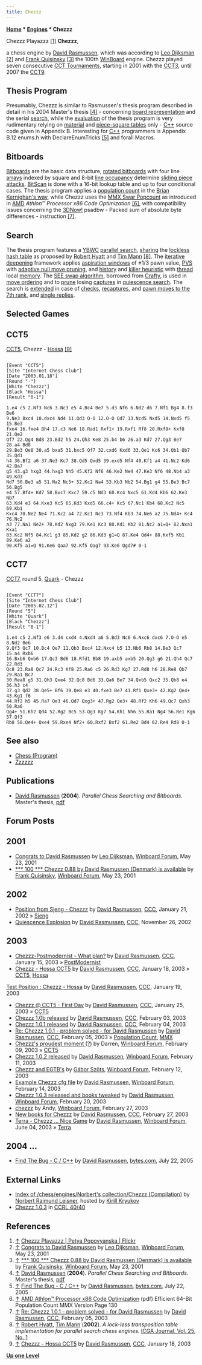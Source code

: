 ```yaml
---
title: Chezzz
---
```

**[Home](Home "Home") * [Engines](Engines "Engines") * Chezzz**

[](http://www.flickr.com/photos/phunkepixie/5064982592/) Chezzz Playazzz <a id="cite-note-1" href="#cite-ref-1">[1]</a>
**Chezzz**,

a chess engine by [David Rasmussen](David_Rasmussen "David Rasmussen"), which was according to [Leo Dijksman](Leo_Dijksman "Leo Dijksman") <a id="cite-note-2" href="#cite-ref-2">[2]</a> and [Frank Quisinsky](Frank_Quisinsky "Frank Quisinsky") <a id="cite-note-3" href="#cite-ref-3">[3]</a> the 100th [WinBoard](WinBoard "WinBoard") engine. Chezzz played seven consecutive [CCT Tournaments](CCT_Tournaments "CCT Tournaments"), starting in 2001 with the [CCT3](CCT3 "CCT3"), until 2007 the [CCT9](CCT9 "CCT9").

## Thesis Program

Presumably, Chezzz is similar to Rasmussen's thesis program described in detail in his 2004 Master's thesis <a id="cite-note-4" href="#cite-ref-4">[4]</a> - concerning [board representation](Board_Representation "Board Representation") and the serial [search](Search "Search"), while the [evaluation](Evaluation "Evaluation") of the thesis program is very rudimentary relying on [material](Material "Material") and [piece-square tables](Piece-Square_Tables "Piece-Square Tables") only - [C++](Cpp "Cpp") source code given in Appendix B. Interesting for [C++](Cpp "Cpp") programmers is Appendix B.12 enums.h with DeclareEnumTricks <a id="cite-note-5" href="#cite-ref-5">[5]</a> and forall Macros.

## Bitboards

[Bitboards](Bitboards "Bitboards") are the basic data structure, [rotated bitboards](Rotated_Bitboards "Rotated Bitboards") with four line [arrays](Array "Array") indexed by square and 8-bit [line occupancy](Occupancy_of_any_Line "Occupancy of any Line") determine [sliding piece attacks](Sliding_Piece_Attacks "Sliding Piece Attacks"). [BitScan](BitScan "BitScan") is done with a 16-bit lookup table and up to four conditional cases. The thesis program applies a [population count](Population_Count "Population Count") in the [Brian Kernighan's way](Population_Count#BrianKernighansway "Population Count"), while Chezzz uses the [MMX Swar Popcount](MMX#MMXPopcount "MMX") as introduced in [AMD](AMD "AMD") *Athlon™ Processor x86 Code Optimization* <a id="cite-note-6" href="#cite-ref-6">[6]</a>, with compatibility issues concerning the [3DNow!](https://en.wikipedia.org/wiki/3DNow!) psadbw - Packed sum of absolute byte differences - instruction <a id="cite-note-7" href="#cite-ref-7">[7]</a>.

## Search

The thesis program features a [YBWC](Young_Brothers_Wait_Concept "Young Brothers Wait Concept") [parallel search](Parallel_Search "Parallel Search"), [sharing](Shared_Hash_Table "Shared Hash Table") the [lockless hash table](Shared_Hash_Table#Lockless "Shared Hash Table") as proposed by [Robert Hyatt](Robert_Hyatt "Robert Hyatt") and [Tim Mann](Tim_Mann "Tim Mann") <a id="cite-note-8" href="#cite-ref-8">[8]</a>. The [iterative deepening](Iterative_Deepening "Iterative Deepening") framework applies [aspiration windows](Aspiration_Windows "Aspiration Windows") of ±1/3 pawn value, [PVS](Principal_Variation_Search "Principal Variation Search") with [adaptive null move pruning](Null_Move_Pruning#AdaptiveNullMovePruning "Null Move Pruning"), and [history](History_Heuristic "History Heuristic") and [killer heuristic](Killer_Heuristic "Killer Heuristic") with [thread](Thread "Thread") local [memory](Memory "Memory"). The [SEE swap algorithm](SEE_-_The_Swap_Algorithm "SEE - The Swap Algorithm"), borrowed from [Crafty](Crafty "Crafty"), is used in [move ordering](Move_Ordering "Move Ordering") and to [prune](Pruning "Pruning") losing [captures](Captures "Captures") in [quiescence search](Quiescence_Search "Quiescence Search"). The search is [extended](Extensions "Extensions") in case of [checks](Check_Extensions "Check Extensions"), [recaptures](Recapture_Extensions "Recapture Extensions"), and [pawn moves to the 7th rank](Passed_Pawn_Extensions "Passed Pawn Extensions"), and [single replies](One_Reply_Extensions "One Reply Extensions").

## Selected Games

## CCT5

[CCT5](CCT5 "CCT5"), Chezzz - [Hossa](Hossa "Hossa") <a id="cite-note-9" href="#cite-ref-9">[9]</a>

```

[Event "CCT5"]
[Site "Internet Chess Club"]
[Date "2003.01.18"]
[Round "-"]
[White "Chezzz"]
[Black "Hossa"]
[Result "0-1"]

1.e4 c5 2.Nf3 Nc6 3.Nc3 e5 4.Bc4 Be7 5.d3 Nf6 6.Nd2 d6 7.Nf1 Bg4 8.f3 Be6 
9.Ne3 Bxc4 10.dxc4 Nd4 11.Qd3 O-O 12.O-O Qd7 13.Ncd5 Nxd5 14.Nxd5 f5 15.Be3 
fxe4 16.fxe4 Bh4 17.c3 Ne6 18.Rad1 Rxf1+ 19.Rxf1 Rf8 20.Rxf8+ Kxf8 21.Qe2 
Qf7 22.Qg4 Bd8 23.Bd2 h5 24.Qh3 Ke8 25.b4 b6 26.a3 Kd7 27.Qg3 Be7 28.a4 Bd8 
29.Be3 Qe8 30.a5 bxa5 31.bxc5 Qf7 32.cxd6 Kxd6 33.Qe1 Kc6 34.Qb1 Qb7 35.Qd1 
h4 36.Bf2 a6 37.Ne3 Kc7 38.Qd5 Qxd5 39.exd5 Nf4 40.Kf1 a4 41.Nc2 Kd6 42.Ba7 
g5 43.g3 hxg3 44.hxg3 Nh5 45.Kf2 Nf6 46.Ke2 Ne4 47.Ke3 Nf6 48.Nb4 a3 49.Kd3 
Nd7 50.Be3 a5 51.Na2 Nc5+ 52.Kc2 Na4 53.Kb3 Nb2 54.Bg1 g4 55.Be3 Bc7 56.Bg5 
e4 57.Bf4+ Kd7 58.Bxc7 Kxc7 59.c5 Nd3 60.Kc4 Nxc5 61.Kd4 Kb6 62.Ke3 Nb7 
63.Kd4 e3 64.Kxe3 Kc5 65.Kd3 Kxd5 66.c4+ Kc5 67.Nc1 Kb4 68.Kc2 Nc5 69.Kb1 
Kxc4 70.Ne2 Ne4 71.Kc2 a4 72.Kc1 Nc3 73.Nf4 Kb3 74.Ne6 a2 75.Nd4+ Kc4 76.Nc2
a3 77.Na1 Ne2+ 78.Kd2 Nxg3 79.Ke1 Kc3 80.Kd1 Kb2 81.Nc2 a1=Q+ 82.Nxa1 Kxa1 
83.Kc2 Nf5 84.Kc1 g3 85.Kd2 g2 86.Kd3 g1=Q 87.Ke4 Qd4+ 88.Kxf5 Kb1 89.Ke6 a2 
90.Kf5 a1=Q 91.Ke6 Qaa7 92.Kf5 Qag7 93.Ke6 Qgd7# 0-1

```

## CCT7

[CCT7](CCT7 "CCT7"), round 5, [Quark](Quark "Quark") - Chezzz

```

[Event "CCT7"]
[Site "Internet Chess Club"]
[Date "2005.02.12"]
[Round "5"]
[White "Quark"]
[Black "Chezzz"]
[Result "0-1"]

1.e4 c5 2.Nf3 e6 3.d4 cxd4 4.Nxd4 a6 5.Bd3 Nc6 6.Nxc6 dxc6 7.O-O e5 8.Nd2 Be6 
9.Qf3 Qc7 10.Bc4 Qe7 11.Qb3 Bxc4 12.Nxc4 b5 13.Nb6 Rb8 14.Be3 Qc7 15.a4 Rxb6 
16.Bxb6 Qxb6 17.Qc3 Bd6 18.Rfd1 Bb8 19.axb5 axb5 20.Qg3 g6 21.Qh4 Qc7 22.Rd3 
Qc8 23.Ra8 Qc7 24.Rc3 Kf8 25.Ra6 c5 26.Rd3 Kg7 27.Rd8 h6 28.Re8 Qb7 29.Ra1 Bc7 
30.Rea8 g5 31.Qh3 Qxe4 32.Qc8 Bd6 33.Qa6 Be7 34.Qxb5 Qxc2 35.Qb8 e4 36.h3 c4 
37.g3 Qd2 38.Qe5+ Bf6 39.Qe8 e3 40.fxe3 Be7 41.Rf1 Qxe3+ 42.Kg2 Qe4+ 43.Kg1 f6 
44.Rf2 h5 45.Ra7 Qe3 46.Qd7 Qxg3+ 47.Rg2 Qe3+ 48.Rf2 Kh6 49.Qc7 Qxh3 50.Ra6 
Qg4+ 51.Kh2 Qd4 52.Rg2 Bc5 53.Qg3 Kg7 54.Kh1 Nh6 55.Ra1 Ng4 56.Re1 Kg6 57.Qf3 
Rb8 58.Qe4+ Qxe4 59.Rxe4 Nf2+ 60.Rxf2 Bxf2 61.Re2 Bd4 62.Re4 Rd8 0-1

```

## See also

- [Chess (Program)](</Chess_(Program)> "Chess (Program)")
- [Zzzzzz](Zzzzzz "Zzzzzz")

## Publications

- [David Rasmussen](David_Rasmussen "David Rasmussen") (**2004**). *Parallel Chess Searching and Bitboards.* Master's thesis, [pdf](http://www.cs.cmu.edu/afs/cs/academic/class/15418-s12/www/competition/www.contrib.andrew.cmu.edu/~jvirdo/rasmussen-2004.pdf)

## Forum Posts

## 2001

- [Congrats to David Rasmussen](http://www.open-aurec.com/wbforum/viewtopic.php?t=33817&p=128002) by [Leo Dijksman](Leo_Dijksman "Leo Dijksman"), [Winboard Forum](Computer_Chess_Forums "Computer Chess Forums"), May 23, 2001
- [\*\*\* 100 \*\*\* Chezzz 0.88 by David Rasmussen (Denmark) is available](http://www.open-aurec.com/wbforum/viewtopic.php?t=33815&p=128015) by [Frank Quisinsky](Frank_Quisinsky "Frank Quisinsky"), [Winboard Forum](Computer_Chess_Forums "Computer Chess Forums"), May 23, 2001

## 2002

- [Position from Sjeng - Chezzz](https://www.stmintz.com/ccc/index.php?id=208819) by [David Rasmussen](David_Rasmussen "David Rasmussen"), [CCC](CCC "CCC"), January 21, 2002 » [Sjeng](Sjeng "Sjeng")
- [Quiescence Explosion](https://www.stmintz.com/ccc/index.php?id=267486) by [David Rasmussen](David_Rasmussen "David Rasmussen"), [CCC](CCC "CCC"), November 26, 2002

## 2003

- [Chezzz-Postmodernist - What plan?](https://www.stmintz.com/ccc/index.php?id=277449) by [David Rasmussen](David_Rasmussen "David Rasmussen"), [CCC](CCC "CCC"), January 15, 2003 » [PostModernist](PostModernist "PostModernist")
- [Chezzz - Hossa CCT5](https://www.stmintz.com/ccc/index.php?id=278110) by [David Rasmussen](David_Rasmussen "David Rasmussen"), [CCC](CCC "CCC"), January 18, 2003 » [CCT5](CCT5 "CCT5"), [Hossa](Hossa "Hossa")

[Test Position : Chezzz - Hossa](https://www.stmintz.com/ccc/index.php?id=278149) by [David Rasmussen](David_Rasmussen "David Rasmussen"), [CCC](CCC "CCC"), January 19, 2003

- [Chezzz @ CCT5 - First Day](https://www.stmintz.com/ccc/index.php?id=279434) by [David Rasmussen](David_Rasmussen "David Rasmussen"), [CCC](CCC "CCC"), January 25, 2003 » [CCT5](CCT5 "CCT5")
- [Chezzz 1.0b released](https://www.stmintz.com/ccc/index.php?id=281467) by [David Rasmussen](David_Rasmussen "David Rasmussen"), [CCC](CCC "CCC"), February 03, 2003
- [Chezzz 1.0.1 released](https://www.stmintz.com/ccc/index.php?id=281801) by [David Rasmussen](David_Rasmussen "David Rasmussen"), [CCC](CCC "CCC"), February 04, 2003
- [Re: Chezzz 1.0.1 - problem solved - for David Rasmussen](https://www.stmintz.com/ccc/index.php?id=281989) by [David Rasmussen](David_Rasmussen "David Rasmussen"), [CCC](CCC "CCC"), February 05, 2003 » [Population Count](Population_Count "Population Count"), [MMX](MMX "MMX")
- [Chezzz's proudest moment (?)](http://www.open-aurec.com/wbforum/viewtopic.php?t=41179&p=156745) by Darren, [Winboard Forum](Computer_Chess_Forums "Computer Chess Forums"), February 09, 2003 » [CCT5](CCT5 "CCT5")
- [Chezzz 1.0.2 released](http://www.open-aurec.com/wbforum/viewtopic.php?f=18&t=41207) by [David Rasmussen](David_Rasmussen "David Rasmussen"), [Winboard Forum](Computer_Chess_Forums "Computer Chess Forums"), February 11, 2003
- [Chezzz and EGTB's](http://www.open-aurec.com/wbforum/viewtopic.php?t=41222&p=156934) by [Gábor Szõts](Gabor_Szots "Gabor Szots"), [Winboard Forum](Computer_Chess_Forums "Computer Chess Forums"), February 12, 2003
- [Example Chezzz cfg file](http://www.open-aurec.com/wbforum/viewtopic.php?t=41251&p=157168) by [David Rasmussen](David_Rasmussen "David Rasmussen"), [Winboard Forum](Computer_Chess_Forums "Computer Chess Forums"), February 14, 2003
- [Chezzz 1.0.3 released and books tweaked](http://www.open-aurec.com/wbforum/viewtopic.php?t=41333&p=157574) by [David Rasmussen](David_Rasmussen "David Rasmussen"), [Winboard Forum](Computer_Chess_Forums "Computer Chess Forums"), February 20, 2003
- [chezzz](http://www.open-aurec.com/wbforum/viewtopic.php?t=41465&p=158115) by Andy, [Winboard Forum](Computer_Chess_Forums "Computer Chess Forums"), February 27, 2003
- [New books for Chezzz](https://www.stmintz.com/ccc/index.php?id=287059) by [David Rasmussen](David_Rasmussen "David Rasmussen"), [CCC](CCC "CCC"), February 27, 2003
- [Terra - Chezzz ... Nice Game](http://www.open-aurec.com/wbforum/viewtopic.php?t=42882&p=163710) by [David Rasmussen](David_Rasmussen "David Rasmussen"), [Winboard Forum](Computer_Chess_Forums "Computer Chess Forums"), June 04, 2003 » [Terra](Terra "Terra")

## 2004 ...

- [Find The Bug - C / C++](http://bytes.com/topic/c/answers/128755-find-bug) by [David Rasmussen](David_Rasmussen "David Rasmussen"), [bytes.com](http://bytes.com/), July 22, 2005

## External Links

- [Index of /chess/engines/Norbert's collection/Chezzz (Compilation)](http://kirr.homeunix.org/chess/engines/Norbert%27s%20collection/Chezzz%20%28Compilation%29/) by [Norbert Raimund Leisner](Norbert_Raimund_Leisner "Norbert Raimund Leisner"), hosted by [Kirill Kryukov](Kirill_Kryukov "Kirill Kryukov")
- [Chezzz 1.0.3](http://ccrl.chessdom.com/ccrl/4040/cgi/engine_details.cgi?match_length=30&print=Details&each_game=1&eng=Chezzz%201.0.3#Chezzz_1_0_3) in [CCRL 40/40](CCRL "CCRL")

## References

1. <a id="cite-ref-1" href="#cite-note-1">↑</a> [Chezzz Playazzz | Petya Popovyanska | Flickr](http://www.flickr.com/photos/phunkepixie/with/5064982592/#photo_5064982592)
1. <a id="cite-ref-2" href="#cite-note-2">↑</a> [Congrats to David Rasmussen](http://www.open-aurec.com/wbforum/viewtopic.php?t=33817&p=128002) by [Leo Dijksman](Leo_Dijksman "Leo Dijksman"), [Winboard Forum](Computer_Chess_Forums "Computer Chess Forums"), May 23, 2001
1. <a id="cite-ref-3" href="#cite-note-3">↑</a> [\*\*\* 100 \*\*\* Chezzz 0.88 by David Rasmussen (Denmark) is available](http://www.open-aurec.com/wbforum/viewtopic.php?t=33815&p=128015) by [Frank Quisinsky](Frank_Quisinsky "Frank Quisinsky"), [Winboard Forum](Computer_Chess_Forums "Computer Chess Forums"), May 23, 2001
1. <a id="cite-ref-4" href="#cite-note-4">↑</a> [David Rasmussen](David_Rasmussen "David Rasmussen") (**2004**). *Parallel Chess Searching and Bitboards.* Master's thesis, [pdf](http://www.cs.cmu.edu/afs/cs/academic/class/15418-s12/www/competition/www.contrib.andrew.cmu.edu/~jvirdo/rasmussen-2004.pdf)
1. <a id="cite-ref-5" href="#cite-note-5">↑</a> [Find The Bug - C / C++](http://bytes.com/topic/c/answers/128755-find-bug) by [David Rasmussen](David_Rasmussen "David Rasmussen"), [bytes.com](http://bytes.com/), July 22, 2005
1. <a id="cite-ref-6" href="#cite-note-6">↑</a> [AMD Athlon™ Processor x86 Code Optimization](http://www.bartol.udel.edu/mri/sam/Athlon_code_optimization_guide.pdf) (pdf) Efficient 64-Bit Population Count MMX Version Page 130
1. <a id="cite-ref-7" href="#cite-note-7">↑</a> [Re: Chezzz 1.0.1 - problem solved - for David Rasmussen](https://www.stmintz.com/ccc/index.php?id=281989) by [David Rasmussen](David_Rasmussen "David Rasmussen"), [CCC](CCC "CCC"), February 05, 2003
1. <a id="cite-ref-8" href="#cite-note-8">↑</a> [Robert Hyatt](Robert_Hyatt "Robert Hyatt"), [Tim Mann](Tim_Mann "Tim Mann") (**2002**). *A lock-less transposition table implementation for parallel search chess engines*. [ICGA Journal, Vol. 25, No. 1](ICGA_Journal#25_1 "ICGA Journal")
1. <a id="cite-ref-9" href="#cite-note-9">↑</a> [Chezzz - Hossa CCT5](https://www.stmintz.com/ccc/index.php?id=278110) by [David Rasmussen](David_Rasmussen "David Rasmussen"), [CCC](CCC "CCC"), January 18, 2003

**[Up one Level](Engines "Engines")**

